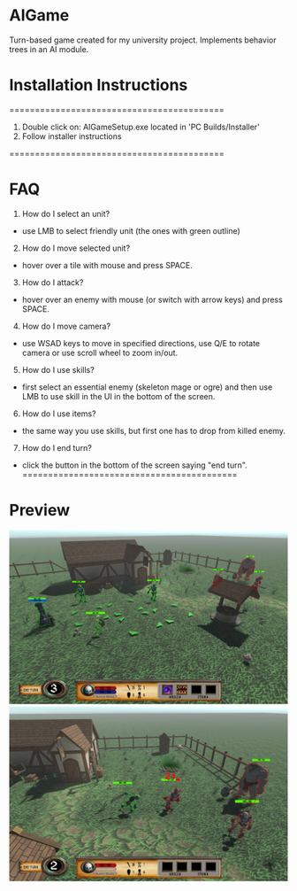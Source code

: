 # AIGame
Turn-based game created for my university project. Implements behavior trees in an AI module.

# Installation Instructions
==========================================
1. Double click on: AIGameSetup.exe located in 'PC Builds/Installer'
2. Follow installer instructions

==========================================
# FAQ
1. How do I select an unit?
- use LMB to select friendly unit (the ones with green outline)
2. How do I move selected unit?
- hover over a tile with mouse and press SPACE.
3. How do I attack?
- hover over an enemy with mouse (or switch with arrow keys) and press SPACE.
4. How do I move camera?
- use WSAD keys to move in specified directions, use Q/E to rotate camera or use scroll wheel to zoom in/out.
5. How do I use skills?
- first select an essential enemy (skeleton mage or ogre) and then use LMB to use skill in the UI in the bottom of the screen.
6. How do I use items?
- the same way you use skills, but first one has to drop from killed enemy.
7. How do I end turn?
- click the button in the bottom of the screen saying "end turn".
==========================================

# Preview

![GameplayScreenshot1](/Assets/Screenshots/GameplayScreenshot1.png)
![GameplayScreenshot2](/Assets/Screenshots/GameplayScreenshot2.png)
